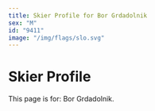 ```yaml
---
title: Skier Profile for Bor Grdadolnik
sex: "M"
id: "9411"
image: "/img/flags/slo.svg" 
---
```


# Skier Profile

This page is for: Bor Grdadolnik.
    